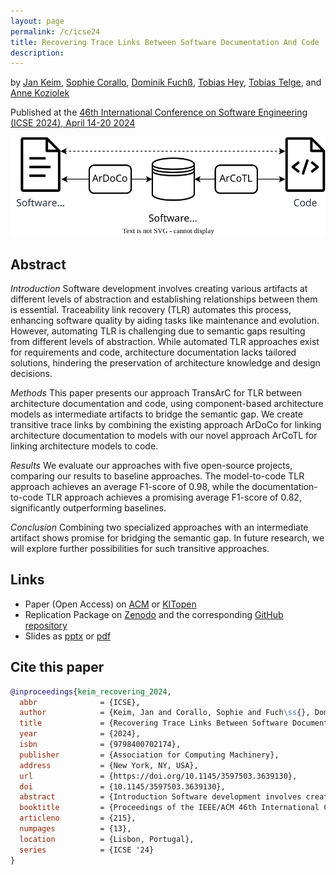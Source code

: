 ```yaml
---
layout: page
permalink: /c/icse24
title: Recovering Trace Links Between Software Documentation And Code
description:
---
```


by [Jan Keim](https://orcid.org/0000-0002-8899-7081), [Sophie Corallo](https://orcid.org/0000-0002-1531-2977), [Dominik Fuchß](https://orcid.org/0000-0001-6410-6769), [Tobias Hey](https://orcid.org/0000-0003-0381-1020), [Tobias Telge](https://orcid.org/0009-0002-6700-6426), and [Anne Koziolek](https://orcid.org/0000-0002-1593-3394)

Published at the [46th International Conference on Software Engineering (ICSE 2024), April 14-20 2024](https://conf.researchr.org/home/icse-2024)

<p align="center">
	<img src="/assets/img/approach_overview_icse24.svg" alt="Approach Overview"/>
</p>

## Abstract

_Introduction_
Software development involves creating various artifacts at different levels of abstraction and establishing relationships between them is essential.
Traceability link recovery (TLR) automates this process, enhancing software quality by aiding tasks like maintenance and evolution.
However, automating TLR is challenging due to semantic gaps resulting from different levels of abstraction.
While automated TLR approaches exist for requirements and code, architecture documentation lacks tailored solutions, hindering the preservation of architecture knowledge and design decisions.

_Methods_
This paper presents our approach TransArC for TLR between architecture documentation and code, using component-based architecture models as intermediate artifacts to bridge the semantic gap.
We create transitive trace links by combining the existing approach ArDoCo for linking architecture documentation to models with our novel approach ArCoTL for linking architecture models to code.

_Results_
We evaluate our approaches with five open-source projects, comparing our results to baseline approaches.
The model-to-code TLR approach achieves an average F1-score of 0.98, while the documentation-to-code TLR approach achieves a promising average F1-score of 0.82, significantly outperforming baselines.

_Conclusion_
Combining two specialized approaches with an intermediate artifact shows promise for bridging the semantic gap.
In future research, we will explore further possibilities for such transitive approaches.

## Links

- Paper (Open Access) on [ACM](https://doi.org/10.1145/3597503.363913) or [KITopen](https://doi.org/10.5445/IR/1000165692)
- Replication Package on [Zenodo](https://doi.org/10.5281/zenodo.10411853) and the corresponding [GitHub repository](https://github.com/ArDoCo/Replication-Package-ICSE24_Recovering-Trace-Links-Between-Software-Documentation-And-Code)
- Slides as [pptx](/assets/pdf/presentation_icse24.pptx) or [pdf](/assets/pdf/presentation_icse24.pdf)

## Cite this paper

```bibtex
@inproceedings{keim_recovering_2024,
  abbr              = {ICSE},
  author            = {Keim, Jan and Corallo, Sophie and Fuch\ss{}, Dominik and Hey, Tobias and Telge, Tobias and Koziolek, Anne},
  title             = {Recovering Trace Links Between Software Documentation And Code},
  year              = {2024},
  isbn              = {9798400702174},
  publisher         = {Association for Computing Machinery},
  address           = {New York, NY, USA},
  url               = {https://doi.org/10.1145/3597503.3639130},
  doi               = {10.1145/3597503.3639130},
  abstract          = {Introduction Software development involves creating various artifacts at different levels of abstraction and establishing relationships between them is essential. Traceability link recovery (TLR) automates this process, enhancing software quality by aiding tasks like maintenance and evolution. However, automating TLR is challenging due to semantic gaps resulting from different levels of abstraction. While automated TLR approaches exist for requirements and code, architecture documentation lacks tailored solutions, hindering the preservation of architecture knowledge and design decisions. Methods This paper presents our approach TransArC for TLR between architecture documentation and code, using component-based architecture models as intermediate artifacts to bridge the semantic gap. We create transitive trace links by combining the existing approach ArDoCo for linking architecture documentation to models with our novel approach ArCoTL for linking architecture models to code.Results We evaluate our approaches with five open-source projects, comparing our results to baseline approaches. The model-to-code TLR approach achieves an average F1-score of 0.98, while the documentation-to-code TLR approach achieves a promising average F1-score of 0.82, significantly outperforming baselines. Conclusion Combining two specialized approaches with an intermediate artifact shows promise for bridging the semantic gap. In future research, we will explore further possibilities for such transitive approaches.},
  booktitle         = {Proceedings of the IEEE/ACM 46th International Conference on Software Engineering},
  articleno         = {215},
  numpages          = {13},
  location          = {Lisbon, Portugal},
  series            = {ICSE '24}
}
```
